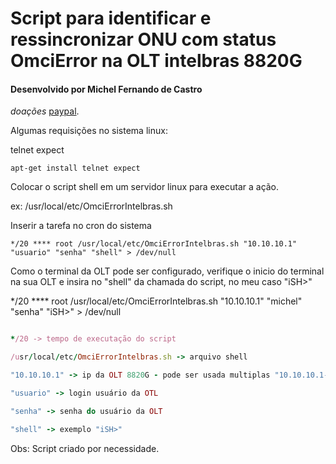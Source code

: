 # Script para identificar e ressincronizar ONU com status OmciError na OLT intelbras 8820G
#### Desenvolvido por Michel Fernando de Castro ####
_doações_ [paypal](https://www.paypal.com/cgi-bin/webscr?cmd=_donations&business=lucianemoreira%40hotmail%2ecom&lc=BR&no_note=0&currency_code=BRL&bn=PP%2dDonationsBF%3abtn_donateCC_LG%2egif%3aNonHostedGuest).

Algumas requisições no sistema linux:

telnet expect

```
apt-get install telnet expect
```

Colocar o script shell em um servidor linux para executar a ação.

ex: /usr/local/etc/OmciErrorIntelbras.sh

Inserir a tarefa no cron do sistema 
```
*/20 **** root /usr/local/etc/OmciErrorIntelbras.sh "10.10.10.1" "usuario" "senha" "shell" > /dev/null
```

Como o terminal da OLT pode ser configurado, verifique o inicio do terminal na sua OLT e insira no "shell" da chamada do script, no meu caso "iSH>"

*/20 **** root /usr/local/etc/OmciErrorIntelbras.sh "10.10.10.1" "michel" "senha" "iSH>" > /dev/null

```ruby

*/20 -> tempo de executação do script

/usr/local/etc/OmciErrorIntelbras.sh -> arquivo shell

"10.10.10.1" -> ip da OLT 8820G - pode ser usada multiplas "10.10.10.1-10.10.10.2-10.10.10.3"

"usuario" -> login usuário da OTL

"senha" -> senha do usuário da OLT

"shell" -> exemplo "iSH>"

```
Obs: Script criado por necessidade.  
